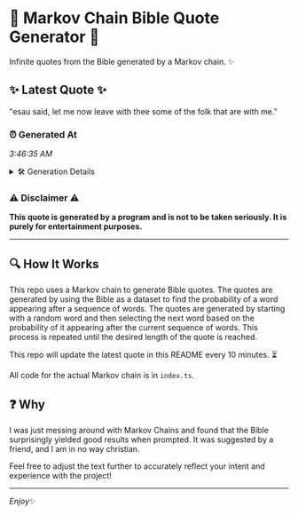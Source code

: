 # 📖 Markov Chain Bible Quote Generator 📖

Infinite quotes from the Bible generated by a Markov chain. ✨

## ✨ Latest Quote ✨
"esau said, let me now leave with thee some of the folk that are with me."

### ⏰ Generated At
*3:46:35 AM*

<details>
    <summary>🛠️ Generation Details</summary>
    <p>
        <strong>🌱 Seed:</strong> esau<br>
        <strong>🔄 Iterations:</strong> 15<br>
        <strong>📜 Context History:</strong><br>[ esau ]: said,<br>[ esau, said, ]: let<br>[ esau, said,, let ]: me<br>[ esau, said,, let, me ]: now<br>[ esau, said,, let, me, now ]: leave<br>[ esau, said,, let, me, now, leave ]: with<br>[ said,, let, me, now, leave, with ]: thee<br>[ let, me, now, leave, with, thee ]: some<br>[ me, now, leave, with, thee, some ]: of<br>[ now, leave, with, thee, some, of ]: the<br>[ leave, with, thee, some, of, the ]: folk<br>[ with, thee, some, of, the, folk ]: that<br>[ thee, some, of, the, folk, that ]: are<br>[ some, of, the, folk, that, are ]: with<br>[ of, the, folk, that, are, with ]: me.<br>
    </p>
</details>

### ⚠️ Disclaimer ⚠️
**This quote is generated by a program and is not to be taken seriously. It is purely for entertainment purposes.**

---

## 🔍 How It Works

This repo uses a Markov chain to generate Bible quotes. The quotes are generated by using the Bible as a dataset to find the probability of a word appearing after a sequence of words. The quotes are generated by starting with a random word and then selecting the next word based on the probability of it appearing after the current sequence of words. This process is repeated until the desired length of the quote is reached.

This repo will update the latest quote in this README every 10 minutes. ⏳

All code for the actual Markov chain is in `index.ts`.

## ❓ Why

I was just messing around with Markov Chains and found that the Bible surprisingly yielded good results when prompted. 
It was suggested by a friend, and I am in no way christian.

Feel free to adjust the text further to accurately reflect your intent and experience with the project!

---

*Enjoy*✨

